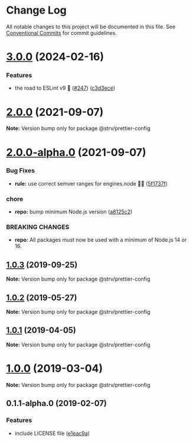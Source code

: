 # Change Log

All notable changes to this project will be documented in this file.
See [Conventional Commits](https://conventionalcommits.org) for commit guidelines.

# [3.0.0](https://github.com/strvcom/code-quality-tools/compare/@strv/prettier-config@2.0.0...@strv/prettier-config@3.0.0) (2024-02-16)


### Features

* the road to ESLint v9 🚀  ([#247](https://github.com/strvcom/code-quality-tools/issues/247)) ([c3d3ece](https://github.com/strvcom/code-quality-tools/commit/c3d3ecea02aca9f6293aa7b3ee18282ea2ab9048))





# [2.0.0](https://github.com/strvcom/code-quality-tools/compare/@strv/prettier-config@2.0.0-alpha.0...@strv/prettier-config@2.0.0) (2021-09-07)

**Note:** Version bump only for package @strv/prettier-config





# [2.0.0-alpha.0](https://github.com/strvcom/code-quality-tools/compare/@strv/prettier-config@1.0.3...@strv/prettier-config@2.0.0-alpha.0) (2021-09-07)


### Bug Fixes

* **rule:** use correct semver ranges for engines.node 🤦‍♂️ ([5f1737f](https://github.com/strvcom/code-quality-tools/commit/5f1737fb43dce5a7099cfc448cd98ee3cbf9879b))


### chore

* **repo:** bump minimum Node.js version ([a8125c2](https://github.com/strvcom/code-quality-tools/commit/a8125c2772a67a4565786667fb95f4b32b9b468c))


### BREAKING CHANGES

* **repo:** All packages must now be used with a minimum of Node.js 14 or 16.





## [1.0.3](https://github.com/strvcom/code-quality-tools/compare/@strv/prettier-config@1.0.2...@strv/prettier-config@1.0.3) (2019-09-25)

**Note:** Version bump only for package @strv/prettier-config





## [1.0.2](https://github.com/strvcom/code-quality-tools/compare/@strv/prettier-config@1.0.1...@strv/prettier-config@1.0.2) (2019-05-27)

**Note:** Version bump only for package @strv/prettier-config





## [1.0.1](https://github.com/strvcom/code-quality-tools/compare/@strv/prettier-config@1.0.0...@strv/prettier-config@1.0.1) (2019-04-05)

**Note:** Version bump only for package @strv/prettier-config





# [1.0.0](https://github.com/strvcom/code-quality-tools/compare/@strv/prettier-config@0.1.1-alpha.0...@strv/prettier-config@1.0.0) (2019-03-04)

**Note:** Version bump only for package @strv/prettier-config





## 0.1.1-alpha.0 (2019-02-07)


### Features

* include LICENSE file ([e1eac9a](https://github.com/strvcom/code-quality-tools/commit/e1eac9a))
